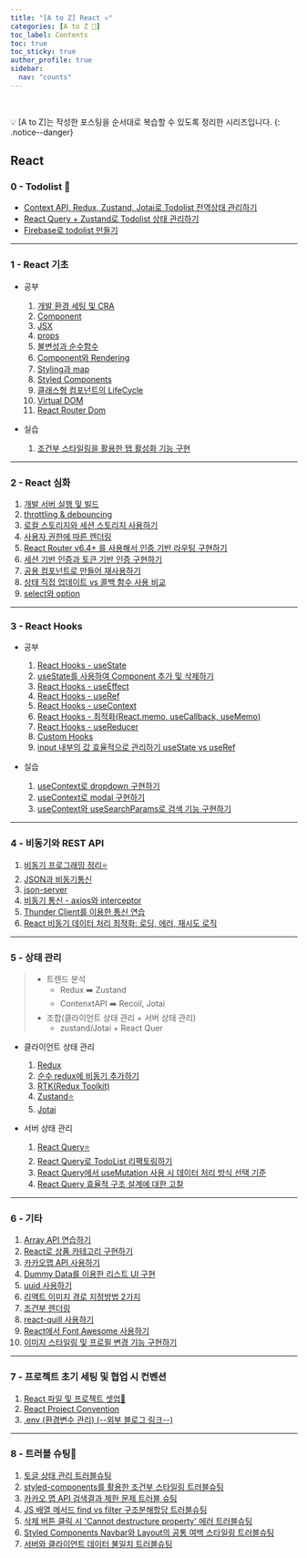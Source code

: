 ```yaml
---
title: "[A to Z] React ⚛️"
categories: [A to Z 📌]
toc_label: Contents
toc: true
toc_sticky: true
author_profile: true
sidebar:
  nav: "counts"
---
```


<br>

💡 [A to Z]는 작성한 포스팅을 순서대로 복습할 수 있도록 정리한 시리즈입니다.
{: .notice--danger}

## React

### 0 - Todolist 📍

- [Context API, Redux, Zustand, Jotai로 Todolist 전역상태 관리하기](https://mynamesieun.github.io/react/Context-API,-Redux,-Zustand,-Jotai%EB%A1%9C-Todolist-%EC%A0%84%EC%97%AD%EC%83%81%ED%83%9C-%EA%B4%80%EB%A6%AC%ED%95%98%EA%B8%B0/)
- [React Query + Zustand로 Todolist 상태 관리하기](https://mynamesieun.github.io/react/React-Query-+-Zustand%EB%A1%9C-Todolist-%EC%83%81%ED%83%9C-%EA%B4%80%EB%A6%AC%ED%95%98%EA%B8%B0/)
- [Firebase로 todolist 만들기](https://mynamesieun.github.io/firebase/Firebase%EB%A1%9C-todolist-%EB%A7%8C%EB%93%A4%EA%B8%B0/)

---

### 1 - React 기초

- 공부

  1. [개발 환경 세팅 및 CRA](https://mynamesieun.github.io/react/%EA%B0%9C%EB%B0%9C-%ED%99%98%EA%B2%BD-%EC%84%B8%ED%8C%85-%EB%B0%8F-CRA/)
  2. [Component](https://mynamesieun.github.io/react/Component/)
  3. [JSX](https://mynamesieun.github.io/react/JSX/)
  4. [props](https://mynamesieun.github.io/react/props/)
  5. [불변성과 순수함수](https://mynamesieun.github.io/react/%EB%B6%88%EB%B3%80%EC%84%B1%EA%B3%BC-%EC%88%9C%EC%88%98%ED%95%A8%EC%88%98/)
  6. [Component와 Rendering](https://mynamesieun.github.io/react/Component%EC%99%80-Rendering/)
  7. [Styling과 map](https://mynamesieun.github.io/react/Styling%EA%B3%BC-map/)
  8. [Styled Components](https://mynamesieun.github.io/react/Styled-Components/)
  9. [클래스형 컴포넌트의 LifeCycle](https://mynamesieun.github.io/react/%ED%81%B4%EB%9E%98%EC%8A%A4%ED%98%95-%EC%BB%B4%ED%8F%AC%EB%84%8C%ED%8A%B8%EC%9D%98-LifeCycle/)
  10. [Virtual DOM](https://mynamesieun.github.io/react/Virtual-DOM/)
  11. [React Router Dom](https://mynamesieun.github.io/react/React-Router-Dom/)

- 실습
  1.  [조건부 스타일링을 활용한 탭 활성화 기능 구현](https://mynamesieun.github.io/react/%EC%A1%B0%EA%B1%B4%EB%B6%80-%EC%8A%A4%ED%83%80%EC%9D%BC%EB%A7%81%EC%9D%84-%ED%99%9C%EC%9A%A9%ED%95%9C-%ED%83%AD-%ED%99%9C%EC%84%B1%ED%99%94-%EA%B8%B0%EB%8A%A5-%EA%B5%AC%ED%98%84/)

---

### 2 - React 심화

1. [개발 서버 실행 및 빌드](https://mynamesieun.github.io/react/%EA%B0%9C%EB%B0%9C-%EC%84%9C%EB%B2%84-%EC%8B%A4%ED%96%89-%EB%B0%8F-%EB%B9%8C%EB%93%9C/)
2. [throttling & debouncing](https://mynamesieun.github.io/react/throttling-&-debouncing/)
3. [로컬 스토리지와 세션 스토리지 사용하기](https://mynamesieun.github.io/react/%EB%A1%9C%EC%BB%AC-%EC%8A%A4%ED%86%A0%EB%A6%AC%EC%A7%80%EC%99%80-%EC%84%B8%EC%85%98-%EC%8A%A4%ED%86%A0%EB%A6%AC%EC%A7%80-%EC%82%AC%EC%9A%A9%ED%95%98%EA%B8%B0/)
4. [사용자 권한에 따른 렌더링](https://mynamesieun.github.io/react/%EC%82%AC%EC%9A%A9%EC%9E%90-%EA%B6%8C%ED%95%9C%EC%97%90-%EB%94%B0%EB%A5%B8-%EB%A0%8C%EB%8D%94%EB%A7%81/)
5. [React Router v6.4+ 를 사용해서 인증 기반 라우팅 구현하기](https://mynamesieun.github.io/react/React-Router-v6.4+-%EB%A5%BC-%EC%82%AC%EC%9A%A9%ED%95%B4%EC%84%9C-%EC%9D%B8%EC%A6%9D-%EA%B8%B0%EB%B0%98-%EB%9D%BC%EC%9A%B0%ED%8C%85-%EA%B5%AC%ED%98%84%ED%95%98%EA%B8%B0/)
6. [세션 기반 인증과 토큰 기반 인증 구현하기](https://mynamesieun.github.io/react/%EC%84%B8%EC%85%98-%EA%B8%B0%EB%B0%98-%EC%9D%B8%EC%A6%9D%EA%B3%BC-%ED%86%A0%ED%81%B0-%EA%B8%B0%EB%B0%98-%EC%9D%B8%EC%A6%9D-%EA%B5%AC%ED%98%84%ED%95%98%EA%B8%B0/)
7. [공용 컴포넌트로 만들어 재사용하기](https://mynamesieun.github.io/react/%EA%B3%B5%EC%9A%A9-%EC%BB%B4%ED%8F%AC%EB%84%8C%ED%8A%B8%EB%A1%9C-%EB%A7%8C%EB%93%A4%EC%96%B4-%EC%9E%AC%EC%82%AC%EC%9A%A9%ED%95%98%EA%B8%B0/)
8. [상태 직접 업데이트 vs 콜백 함수 사용 비교](https://mynamesieun.github.io/react/%EC%83%81%ED%83%9C-%EC%A7%81%EC%A0%91-%EC%97%85%EB%8D%B0%EC%9D%B4%ED%8A%B8-vs-%EC%BD%9C%EB%B0%B1-%ED%95%A8%EC%88%98-%EC%82%AC%EC%9A%A9-%EB%B9%84%EA%B5%90/)
9. [select와 option](https://mynamesieun.github.io/react/select%EC%99%80-option/)

---

### 3 - React Hooks

- 공부

  1. [React Hooks - useState](https://mynamesieun.github.io/react/React-Hooks-useState/)
  2. [useState를 사용하여 Component 추가 및 삭제하기](https://mynamesieun.github.io/react/useState%EB%A5%BC-%EC%82%AC%EC%9A%A9%ED%95%98%EC%97%AC-Component-%EC%B6%94%EA%B0%80-%EB%B0%8F-%EC%82%AD%EC%A0%9C%ED%95%98%EA%B8%B0/)
  3. [React Hooks - useEffect](https://mynamesieun.github.io/react/React-Hooks-useEffect/)
  4. [React Hooks - useRef](https://mynamesieun.github.io/react/React-Hooks-useRef/)
  5. [React Hooks - useContext](https://mynamesieun.github.io/react/React-Hooks-useContext/)
  6. [React Hooks - 최적화(React.memo, useCallback, useMemo)](<https://mynamesieun.github.io/react/React-Hooks-%EC%B5%9C%EC%A0%81%ED%99%94(React.memo,-useCallback,-useMemo)/>)
  7. [React Hooks - useReducer](https://mynamesieun.github.io/react/React-Hooks-useReducer/)
  8. [Custom Hooks](https://mynamesieun.github.io/react/Custom-Hooks/)
  9. [input 내부의 값 효율적으로 관리하기 useState vs useRef](https://mynamesieun.github.io/react/input-%EB%82%B4%EB%B6%80%EC%9D%98-%EA%B0%92-%ED%9A%A8%EC%9C%A8%EC%A0%81%EC%9C%BC%EB%A1%9C-%EA%B4%80%EB%A6%AC%ED%95%98%EA%B8%B0-useState-vs-useRef/)

- 실습
  1.  [useContext로 dropdown 구현하기](https://mynamesieun.github.io/react/useContext%EB%A1%9C-dropdown-%EA%B5%AC%ED%98%84%ED%95%98%EA%B8%B0/)
  2.  [useContext로 modal 구현하기](https://mynamesieun.github.io/react/useContext%EB%A1%9C-modal-%EA%B5%AC%ED%98%84%ED%95%98%EA%B8%B0/)
  3.  [useContext와 useSearchParams로 검색 기능 구현하기](https://mynamesieun.github.io/react/useContext%EC%99%80-useSearchParams%EB%A1%9C-%EA%B2%80%EC%83%89-%EA%B8%B0%EB%8A%A5-%EA%B5%AC%ED%98%84%ED%95%98%EA%B8%B0/)

---

### 4 - 비동기와 REST API

1. [비동기 프로그래밍 정리⭐](https://mynamesieun.github.io/react/%EB%B9%84%EB%8F%99%EA%B8%B0-%ED%94%84%EB%A1%9C%EA%B7%B8%EB%9E%98%EB%B0%8D-%EC%A0%95%EB%A6%AC/)
2. [JSON과 비동기통신](https://mynamesieun.github.io/react/JSON%EA%B3%BC-%EB%B9%84%EB%8F%99%EA%B8%B0%ED%86%B5%EC%8B%A0/)
3. [json-server](https://mynamesieun.github.io/react/json-server/)
4. [비동기 통신 - axios와 interceptor](https://mynamesieun.github.io/react/%EB%B9%84%EB%8F%99%EA%B8%B0-%ED%86%B5%EC%8B%A0-axios%EC%99%80-interceptor/)
5. [Thunder Client를 이용한 통신 연습](https://mynamesieun.github.io/react/Thunder-Client%EB%A5%BC-%EC%9D%B4%EC%9A%A9%ED%95%9C-%ED%86%B5%EC%8B%A0-%EC%97%B0%EC%8A%B5/)
6. [React 비동기 데이터 처리 최적화: 로딩, 에러, 재시도 로직](https://mynamesieun.github.io/react/React-%EB%B9%84%EB%8F%99%EA%B8%B0-%EB%8D%B0%EC%9D%B4%ED%84%B0-%EC%B2%98%EB%A6%AC-%EC%B5%9C%EC%A0%81%ED%99%94_%EB%A1%9C%EB%94%A9,-%EC%97%90%EB%9F%AC,-%EC%9E%AC%EC%8B%9C%EB%8F%84-%EB%A1%9C%EC%A7%81/)

---

### 5 - 상태 관리

> - 트렌드 분석
>   - Redux ➡️ Zustand
>   - ContenxtAPI ➡️ Recoil, Jotai
> - 조합(클라이언트 상태 관리 + 서버 상태 관리)
>   - zustand/Jotai + React Quer

- 클라이언트 상태 관리

  1.  [Redux](https://mynamesieun.github.io/react/Redux/)
  2.  [순수 redux에 비동기 추가하기](https://mynamesieun.github.io/react/%EC%88%9C%EC%88%98-redux%EC%97%90-%EB%B9%84%EB%8F%99%EA%B8%B0-%EC%B6%94%EA%B0%80%ED%95%98%EA%B8%B0/)
  3.  [RTK(Redux Toolkit)](<https://mynamesieun.github.io/react/RTK(Redux-Toolkit)/>)
  4.  [Zustand⭐](https://mynamesieun.github.io/react/Zustand/)
  5.  [Jotai](https://mynamesieun.github.io/react/Jotai/)

- 서버 상태 관리
  1.  [React Query⭐](https://mynamesieun.github.io/react/React-Query/)
  2.  [React Query로 TodoList 리팩토링하기](https://mynamesieun.github.io/react/React-Query%EB%A1%9C-TodoList-%EB%A6%AC%ED%8C%A9%ED%86%A0%EB%A7%81%ED%95%98%EA%B8%B0/)
  3.  [React Query에서 useMutation 사용 시 데이터 처리 방식 선택 기준](https://mynamesieun.github.io/react/React-Query%EC%97%90%EC%84%9C-useMutation-%EC%82%AC%EC%9A%A9-%EC%8B%9C-%EB%8D%B0%EC%9D%B4%ED%84%B0-%EC%B2%98%EB%A6%AC-%EB%B0%A9%EC%8B%9D-%EC%84%A0%ED%83%9D-%EA%B8%B0%EC%A4%80/)
  4.  [React Query 효율적 구조 설계에 대한 고찰](https://mynamesieun.github.io/react/React-Query-%ED%9A%A8%EC%9C%A8%EC%A0%81-%EA%B5%AC%EC%A1%B0-%EC%84%A4%EA%B3%84%EC%97%90-%EB%8C%80%ED%95%9C-%EA%B3%A0%EC%B0%B0/)

---

### 6 - 기타

1. [Array API 연습하기](https://mynamesieun.github.io/react/Array-API-%EC%97%B0%EC%8A%B5%ED%95%98%EA%B8%B0/)
2. [React로 상품 카테고리 구현하기](https://mynamesieun.github.io/react/React%EB%A1%9C-%EC%83%81%ED%92%88-%EC%B9%B4%ED%85%8C%EA%B3%A0%EB%A6%AC-%EA%B5%AC%ED%98%84%ED%95%98%EA%B8%B0/)
3. [카카오맵 API 사용하기](https://mynamesieun.github.io/react/%EC%B9%B4%EC%B9%B4%EC%98%A4%EB%A7%B5-api-%EC%82%AC%EC%9A%A9%ED%95%98%EA%B8%B0/)
4. [Dummy Data를 이용한 리스트 UI 구현](https://mynamesieun.github.io/react/Dummy-Data%EB%A5%BC-%EC%9D%B4%EC%9A%A9%ED%95%9C-%EB%A6%AC%EC%8A%A4%ED%8A%B8-UI-%EA%B5%AC%ED%98%84/)
5. [uuid 사용하기](https://mynamesieun.github.io/react/uuid-%EC%82%AC%EC%9A%A9%ED%95%98%EA%B8%B0/)
6. [리액트 이미지 경로 지정방법 2가지](https://mynamesieun.github.io/react/%EB%A6%AC%EC%95%A1%ED%8A%B8-%EC%9D%B4%EB%AF%B8%EC%A7%80-%EA%B2%BD%EB%A1%9C-%EC%A7%80%EC%A0%95%EB%B0%A9%EB%B2%95-2%EA%B0%80%EC%A7%80/)
7. [조건부 렌더링](https://mynamesieun.github.io/react/%EC%A1%B0%EA%B1%B4%EB%B6%80-%EB%A0%8C%EB%8D%94%EB%A7%81/)
8. [react-quill 사용하기](https://mynamesieun.github.io/react/react-quill-%EC%82%AC%EC%9A%A9%ED%95%98%EA%B8%B0/)
9. [React에서 Font Awesome 사용하기](https://mynamesieun.github.io/react/React%EC%97%90%EC%84%9C-Font-Awesome-%EC%82%AC%EC%9A%A9%ED%95%98%EA%B8%B0/)
10. [이미지 스타일링 및 프로필 변경 기능 구현하기](https://mynamesieun.github.io/react/%EC%9D%B4%EB%AF%B8%EC%A7%80-%EC%8A%A4%ED%83%80%EC%9D%BC%EB%A7%81-%EB%B0%8F-%ED%94%84%EB%A1%9C%ED%95%84-%EB%B3%80%EA%B2%BD-%EA%B8%B0%EB%8A%A5-%EA%B5%AC%ED%98%84%ED%95%98%EA%B8%B0/)

---

### 7 - 프로젝트 초기 세팅 및 협업 시 컨벤션

1. [React 파일 및 프로젝트 셋업📌](https://mynamesieun.github.io/react/React-%ED%8C%8C%EC%9D%BC-%EB%B0%8F-%ED%94%84%EB%A1%9C%EC%A0%9D%ED%8A%B8-%EC%85%8B%EC%97%85/)
2. [React Project Convention](https://mynamesieun.github.io/react/React-Project-Convention/)
3. [.env (환경변수 관리) (--외부 블로그 링크--)](https://tooo1.tistory.com/582)

---

### 8 - 트러블 슈팅💫

1. [토글 상태 관리 트러블슈팅](https://mynamesieun.github.io/react/%ED%86%A0%EA%B8%80-%EC%83%81%ED%83%9C-%EA%B4%80%EB%A6%AC-%ED%8A%B8%EB%9F%AC%EB%B8%94%EC%8A%88%ED%8C%85/)
2. [styled-components를 활용한 조건부 스타일링 트러블슈팅](https://mynamesieun.github.io/react/styled-components%EB%A5%BC-%ED%99%9C%EC%9A%A9%ED%95%9C-%EC%A1%B0%EA%B1%B4%EB%B6%80-%EC%8A%A4%ED%83%80%EC%9D%BC%EB%A7%81-%ED%8A%B8%EB%9F%AC%EB%B8%94%EC%8A%88%ED%8C%85/)
3. [카카오 맵 API 검색결과 제한 문제 트러블 슈팅](https://mynamesieun.github.io/react/%EC%B9%B4%EC%B9%B4%EC%98%A4-%EB%A7%B5-API-%EA%B2%80%EC%83%89%EA%B2%B0%EA%B3%BC-%EC%A0%9C%ED%95%9C-%EB%AC%B8%EC%A0%9C-%ED%8A%B8%EB%9F%AC%EB%B8%94-%EC%8A%88%ED%8C%85/)
4. [JS 배열 메서드 find vs filter 구조분해할당 트러블슈팅](https://mynamesieun.github.io/react/JS-%EB%B0%B0%EC%97%B4-%EB%A9%94%EC%84%9C%EB%93%9C-find-vs-filter-%EA%B5%AC%EC%A1%B0%EB%B6%84%ED%95%B4%ED%95%A0%EB%8B%B9-%ED%8A%B8%EB%9F%AC%EB%B8%94%EC%8A%88%ED%8C%85/)
5. [삭제 버튼 클릭 시 'Cannot destructure property' 에러 트러블슈팅](https://mynamesieun.github.io/react/%EC%82%AD%EC%A0%9C-%EB%B2%84%ED%8A%BC-%ED%81%B4%EB%A6%AD-%EC%8B%9C-'Cannot-destructure-property'-%EC%97%90%EB%9F%AC-%ED%8A%B8%EB%9F%AC%EB%B8%94%EC%8A%88%ED%8C%85/)
6. [Styled Components Navbar와 Layout의 공통 여백 스타일링 트러블슈팅](https://mynamesieun.github.io/react/Styled-Components-Navbar%EC%99%80-Layout%EC%9D%98-%EA%B3%B5%ED%86%B5-%EC%97%AC%EB%B0%B1-%EC%8A%A4%ED%83%80%EC%9D%BC%EB%A7%81-%ED%8A%B8%EB%9F%AC%EB%B8%94%EC%8A%88%ED%8C%85/)
7. [서버와 클라이언트 데이터 불일치 트러블슈팅](https://mynamesieun.github.io/react/%EC%84%9C%EB%B2%84%EC%99%80-%ED%81%B4%EB%9D%BC%EC%9D%B4%EC%96%B8%ED%8A%B8-%EB%8D%B0%EC%9D%B4%ED%84%B0-%EB%B6%88%EC%9D%BC%EC%B9%98-%ED%8A%B8%EB%9F%AC%EB%B8%94%EC%8A%88%ED%8C%85/)

<br>
